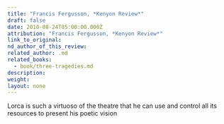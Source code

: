 ```yaml
---
title: "Francis Fergusson, *Kenyon Review*"
draft: false
date: 2010-08-24T05:00:00.000Z
attribution: "Francis Fergusson, *Kenyon Review*"
link_to_original:
nd_author_of_this_review:
related_author: .md
related_books:
  - book/three-tragedies.md
description:
weight:
layout: none
---
```

Lorca is such a virtuoso of the theatre that he can use and control all its resources to present his poetic vision

